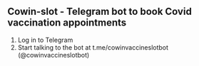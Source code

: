 ## Cowin-slot - Telegram bot to book Covid vaccination appointments

1. Log in to Telegram
2. Start talking to the bot at t.me/cowinvaccineslotbot (@cowinvaccineslotbot)
